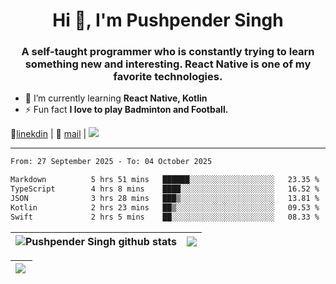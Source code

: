 <h1 align="center">Hi 👋, I'm Pushpender Singh</h1>
<h3 align="center">A self-taught programmer who is constantly trying to learn something new and interesting. React Native is one of my favorite technologies.</h3>

- 🌱 I’m currently learning **React Native, Kotlin**
- ⚡ Fun fact **I love to play Badminton and Football.**

👔[linekdin](https://www.linkedin.com/in/pushpender-singh-240061202/) | 📧 [mail](mailto:pushpendersingh694@gmail.com) | 
<a href="https://github.com/pushpender-singh-ap/pushpender-singh-ap">
    <img src="https://komarev.com/ghpvc/?username=pushpender-singh-ap&style=for-the-badge">
</a>


---

<!--START_SECTION:waka-->

```txt
From: 27 September 2025 - To: 04 October 2025

Markdown          5 hrs 51 mins   ██████░░░░░░░░░░░░░░░░░░░   23.35 %
TypeScript        4 hrs 8 mins    ████░░░░░░░░░░░░░░░░░░░░░   16.52 %
JSON              3 hrs 28 mins   ███▒░░░░░░░░░░░░░░░░░░░░░   13.81 %
Kotlin            2 hrs 23 mins   ██▒░░░░░░░░░░░░░░░░░░░░░░   09.53 %
Swift             2 hrs 5 mins    ██░░░░░░░░░░░░░░░░░░░░░░░   08.33 %
```

<!--END_SECTION:waka-->


| <a><img align="center" src="https://github-readme-stats-eight-psi-55.vercel.app/api?username=pushpender-singh-ap&show_icons=true&show=reviews,prs_merged,prs_merged_percentage&include_all_commits=true" alt="Pushpender Singh github stats" /></a> | <a><img align="center" src="https://github-readme-stats-eight-psi-55.vercel.app/api/top-langs/?username=pushpender-singh-ap&layout=donut-vertical" /></a> |
| ------------- | ------------- |

| <a> <img align="left" src="https://github-readme-streak-stats-bice-seven.vercel.app?user=pushpender-singh-ap" /></br> </a> |
| ------------- |
